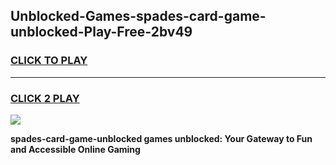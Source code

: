 
## Unblocked-Games-spades-card-game-unblocked-Play-Free-2bv49
<h3>
<a href="https://premium76.site?title=spades-card-game-unblocked&ref=19M">CLICK TO PLAY</a></h3>
<hr>

<h3>
<a href="https://premium76.site?title=spades-card-game-unblocked&ref=19M">CLICK 2 PLAY</a>
  
</h3>

<a href="https://premium76.site?title=spades-card-game-unblocked&ref=19M"><img src="https://clearcache.store/games.png"></a>


**spades-card-game-unblocked games unblocked: Your Gateway to Fun and Accessible Online Gaming**
